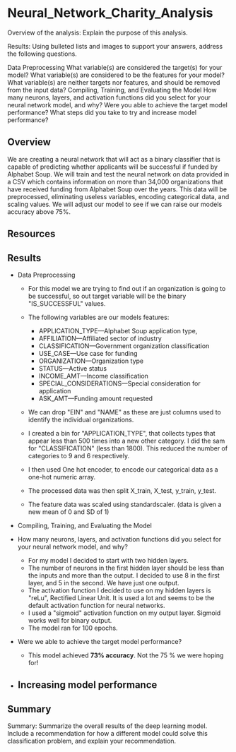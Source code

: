 # Neural_Network_Charity_Analysis

Overview of the analysis: Explain the purpose of this analysis.

Results: Using bulleted lists and images to support your answers, address the following questions.

Data Preprocessing
What variable(s) are considered the target(s) for your model?
What variable(s) are considered to be the features for your model?
What variable(s) are neither targets nor features, and should be removed from the input data?
Compiling, Training, and Evaluating the Model
How many neurons, layers, and activation functions did you select for your neural network model, and why?
Were you able to achieve the target model performance?
What steps did you take to try and increase model performance?
 

## Overview


We are creating a neural network that will act as a binary classifier that is capable of predicting whether applicants will be successful if funded by Alphabet Soup.
We will train and test the neural network on data provided in a CSV which contains information on more than 34,000 organizations that have received funding from Alphabet Soup over the years. This data will be preprocessed, eliminating useless variables, encoding categorical data, and scaling values. We will adjust our model to see if we can raise our models accuracy above 75%.

## Resources


## Results
- Data Preprocessing
     - For this model we are trying to find out if an organization is going to be successful, so out target variable will be the binary "IS_SUCCESSFUL" values. 


    - The following variables are our models features:
        - APPLICATION_TYPE—Alphabet Soup application type,
        - AFFILIATION—Affiliated sector of industry
        - CLASSIFICATION—Government organization classification
        - USE_CASE—Use case for funding
        - ORGANIZATION—Organization type
        - STATUS—Active status
        - INCOME_AMT—Income classification
        - SPECIAL_CONSIDERATIONS—Special consideration for application
        - ASK_AMT—Funding amount requested
    

    - We can drop "EIN" and "NAME" as these are just columns used to identify the individual organizations. 

    - I created a bin for "APPLICATION_TYPE", that collects types that appear less than  500 times into a new  other category. I did the sam for "CLASSIFICATION" (less than 1800).
    This reduced the number of categories to 9 and 6 respectively.
    - I then used One hot encoder, to encode our categorical data as a one-hot numeric array.
    - The processed data was then split X_train, X_test, y_train, y_test.
    - The feature data was scaled using standardscaler. (data is given a new mean of 0 and SD of 1)


- Compiling, Training, and Evaluating the Model
- How many neurons, layers, and activation functions did you select for your neural network model, and why?
    - For my model I decided to start with two hidden layers. 
    - The number of neurons in the first hidden layer should be less than the inputs and more than the output. I decided to use 8 in the first layer, and 5 in the second. We have just one output.
    - The activation function I decided to use on my hidden layers is "reLu", Rectified Linear Unit. It is used a lot and seems to be the default activation function for neural networks. 
    - I used a "sigmoid" activation function on my output layer.  Sigmoid works well for binary output.
    - The model ran for 100 epochs.


- Were we able to achieve the target model performance?
    - This model achieved  **73% accuracy**. Not the 75 % we were hoping for!

- Increasing model performance
    - 



## Summary

Summary: Summarize the overall results of the deep learning model. Include a recommendation for how a different model could solve this classification problem, and explain your recommendation.
